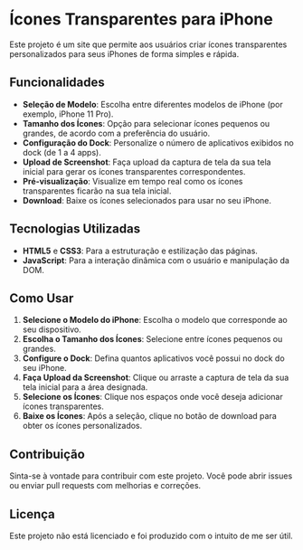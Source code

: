 # Ícones Transparentes para iPhone

Este projeto é um site que permite aos usuários criar ícones transparentes personalizados para seus iPhones de forma simples e rápida.

## Funcionalidades

- **Seleção de Modelo**: Escolha entre diferentes modelos de iPhone (por exemplo, iPhone 11 Pro).
- **Tamanho dos Ícones**: Opção para selecionar ícones pequenos ou grandes, de acordo com a preferência do usuário.
- **Configuração do Dock**: Personalize o número de aplicativos exibidos no dock (de 1 a 4 apps).
- **Upload de Screenshot**: Faça upload da captura de tela da sua tela inicial para gerar os ícones transparentes correspondentes.
- **Pré-visualização**: Visualize em tempo real como os ícones transparentes ficarão na sua tela inicial.
- **Download**: Baixe os ícones selecionados para usar no seu iPhone.

## Tecnologias Utilizadas

- **HTML5** e **CSS3**: Para a estruturação e estilização das páginas.
- **JavaScript**: Para a interação dinâmica com o usuário e manipulação da DOM.

## Como Usar

1. **Selecione o Modelo do iPhone**: Escolha o modelo que corresponde ao seu dispositivo.
2. **Escolha o Tamanho dos Ícones**: Selecione entre ícones pequenos ou grandes.
3. **Configure o Dock**: Defina quantos aplicativos você possui no dock do seu iPhone.
4. **Faça Upload da Screenshot**: Clique ou arraste a captura de tela da sua tela inicial para a área designada.
5. **Selecione os Ícones**: Clique nos espaços onde você deseja adicionar ícones transparentes.
6. **Baixe os Ícones**: Após a seleção, clique no botão de download para obter os ícones personalizados.

## Contribuição

Sinta-se à vontade para contribuir com este projeto. Você pode abrir issues ou enviar pull requests com melhorias e correções.

## Licença

Este projeto não está licenciado e foi produzido com o intuito de me ser útil.
